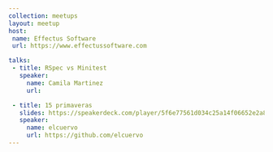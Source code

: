 ```yaml
---
collection: meetups
layout: meetup
host:
 name: Effectus Software
 url: https://www.effectussoftware.com

talks:
 - title: RSpec vs Minitest
   speaker:
     name: Camila Martinez
     url: 

 - title: 15 primaveras
   slides: https://speakerdeck.com/player/5f6e77561d034c25a14f06652e2a851a
   speaker:
     name: elcuervo
     url: https://github.com/elcuervo
---
```

